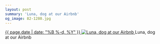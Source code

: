 ```yaml
---
layout: post
summary: 'Luna, dog at our Airbnb'
og_image: 82-1280.jpg
---
```


<p>
 <time>
  <a href="/82">
   {{ page.date | date: "%B %-d, %Y" }}
  </a>
 </time>
 <a href="/82">
  <img alt="Luna, dog at our Airbnb" sizes="(min-width: 700px) 50vw, calc(100vw - 2rem)" src="{{ site.assets_url }}/82-640.jpg" srcset="{{ site.assets_url }}/82-1280.jpg 1280w, {{ site.assets_url }}/82-960.jpg 960w, {{ site.assets_url }}/82-640.jpg 640w, {{ site.assets_url }}/82-320.jpg 320w"/>
 </a>
 <span>
  Luna, dog at our Airbnb
 </span>
</p>
